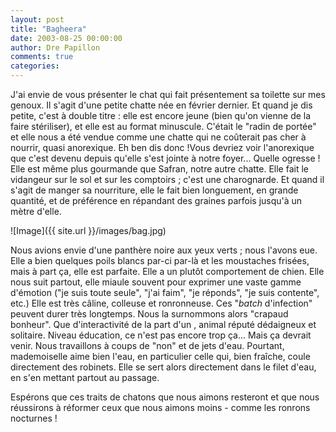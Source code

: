```yaml
---
layout: post
title: "Bagheera"
date: 2003-08-25 00:00:00
author: Dre Papillon
comments: true
categories: 
---
```



J'ai envie de vous présenter le chat qui fait présentement sa toilette sur mes genoux.  Il s'agit d'une petite chatte née en février dernier.  Et quand je dis petite, c'est à double titre : elle est encore jeune (bien qu'on vienne de la faire stériliser), et elle est au format minuscule.  C'était le "radin de portée" et elle nous a été vendue comme une chatte qui ne coûterait pas cher à nourrir, quasi anorexique.  Eh ben dis donc !Vous devriez voir l'anorexique que c'est devenu depuis qu'elle s'est jointe à notre foyer...  Quelle ogresse !  Elle est même plus gourmande que Safran, notre autre chatte.  Elle fait le vidangeur sur le sol et sur les comptoirs ; c'est une charognarde.  Et quand il s'agit de manger sa nourriture, elle le fait bien longuement, en grande quantité, et de préférence en répandant des graines parfois jusqu'à un mètre d'elle.

![Image]({{ site.url }}/images/bag.jpg)


Nous avions envie d'une panthère noire aux yeux verts ; nous l'avons eue.  Elle a bien quelques poils blancs par-ci par-là et les moustaches frisées, mais à part ça, elle est parfaite.  Elle a un plutôt comportement de chien.  Elle nous suit partout, elle miaule souvent pour exprimer une vaste gamme d'émotion ("je suis toute seule", "j'ai faim", "je réponds", "je suis contente", etc.)  Elle est très câline, colleuse et ronronneuse.  Ces "*batch* d'infection" peuvent durer très longtemps.  Nous la surnommons alors "crapaud bonheur".  Que d'interactivité de la part d'un , animal réputé dédaigneux et solitaire.
Niveau éducation, ce n'est pas encore trop ça...  Mais ça devrait venir.  Nous travaillons à coups de "non" et de jets d'eau.  Pourtant, mademoiselle aime bien l'eau, en particulier celle qui, bien fraîche, coule directement des robinets.  Elle se sert alors directement dans le filet d'eau, en s'en mettant partout au passage.

Espérons que ces traits de chatons que nous aimons resteront et que nous réussirons à réformer ceux que nous aimons moins - comme les ronrons nocturnes !
